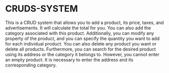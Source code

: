 # CRUDS-SYSTEM
 
This is a CRUD system that allows you to add a product, its price, taxes, and advertisements. It will calculate the total for you. You can also add the category associated with this product. Additionally, you can modify any property of the product, and you can specify the quantity you want to add for each individual product. You can also delete any product you want or delete all products. Furthermore, you can search for the desired product using its address or the category it belongs to. However, you cannot enter an empty product. It is necessary to enter the address and its corresponding category.
